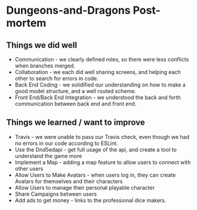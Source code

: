 # Dungeons-and-Dragons Post-mortem
## Things we did well
* Communication - we clearly defined roles, so there were less conflicts when branches merged. 
* Collaboration - we each did well sharing screens, and helping each other to search for errors in code. 
* Back End Coding - we solidified our understanding on how to make a good model structure, and a well routed scheme.
* Front End/Back End Integration - we understood the back and forth communication between back end and front end. 

## Things we learned / want to improve
* Travis - we were unable to pass our Travis check, even though we had no errors in our code according to ESLint. 
* Use the Dnd5edapi - get full usage of the api, and create a tool to understand the game more
* Implement a Map - adding a map feature to allow users to connect with other users 
* Allow Users to Make Avatars - when users log in, they can create Avatars for themselves and their characters
* Allow Users to manage their personal playable character
* Share Campaigns between users
* Add ads to get money - links to the professional dice makers. 
